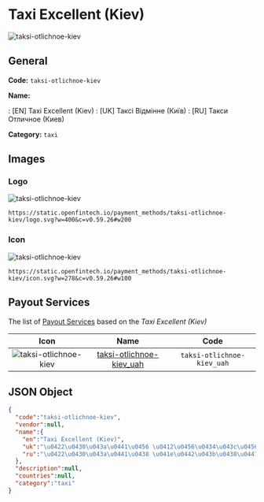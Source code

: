 
# Taxi Excellent (Kiev) 
![taksi-otlichnoe-kiev](https://static.openfintech.io/payment_methods/taksi-otlichnoe-kiev/logo.svg?w=400&c=v0.59.26#w200)  

## General 
**Code:** `taksi-otlichnoe-kiev` 
 
**Name:** 
 
:	[EN] Taxi Excellent (Kiev) 
:	[UK] Таксі Відмінне (Київ) 
:	[RU] Такси Отличное (Киев) 
 
**Category:** `taxi` 
 

## Images 

### Logo 
![taksi-otlichnoe-kiev](https://static.openfintech.io/payment_methods/taksi-otlichnoe-kiev/logo.svg?w=400&c=v0.59.26#w200)  

```
https://static.openfintech.io/payment_methods/taksi-otlichnoe-kiev/logo.svg?w=400&c=v0.59.26#w200
```  

### Icon 
![taksi-otlichnoe-kiev](https://static.openfintech.io/payment_methods/taksi-otlichnoe-kiev/icon.svg?w=278&c=v0.59.26#w100)  

```
https://static.openfintech.io/payment_methods/taksi-otlichnoe-kiev/icon.svg?w=278&c=v0.59.26#w100
```  

## Payout Services 
 
The list of [Payout Services](/payout-services/) based on the _Taxi Excellent (Kiev)_ 

|Icon|Name|Code| 
|:---:|:---:|:---:| 
|![taksi-otlichnoe-kiev](https://static.openfintech.io/payout_methods/taksi-otlichnoe-kiev/icon.svg?w=278&c=v0.59.26#w40) |[taksi-otlichnoe-kiev_uah](/payout-services/taksi-otlichnoe-kiev_uah/)|`taksi-otlichnoe-kiev_uah`| 
 

## JSON Object 

```json
{
  "code":"taksi-otlichnoe-kiev",
  "vendor":null,
  "name":{
    "en":"Taxi Excellent (Kiev)",
    "uk":"\u0422\u0430\u043a\u0441\u0456 \u0412\u0456\u0434\u043c\u0456\u043d\u043d\u0435 (\u041a\u0438\u0457\u0432)",
    "ru":"\u0422\u0430\u043a\u0441\u0438 \u041e\u0442\u043b\u0438\u0447\u043d\u043e\u0435 (\u041a\u0438\u0435\u0432)"
  },
  "description":null,
  "countries":null,
  "category":"taxi"
}
```  
